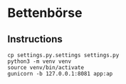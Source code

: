 # Bettenbörse

## Instructions
```
cp settings.py.settings settings.py
python3 -m venv venv
source venv/bin/activate
gunicorn -b 127.0.0.1:8081 app:ap
```
